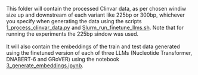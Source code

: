 This folder will contain the processed Clinvar data, as per chosen windiw size up and downstream of each variant like 225bp or 300bp, whichever you specify when generating the data using the scripts [1_process_clinvar_data.py](../1_process_clinvar_data.py) and [Slurm_run_finetune_llms.sh](../Slurm_run_finetune_llms.sh). Note that for running the experiments the 225bp sindow was used.<br><br>
It will also contain the embeddings of the train and test data generated using the finetuned version of each of three LLMs (Nucleotide Transformer, DNABERT-6 and GRoVER) using the notebook [3_generate_embeddings.ipynb](../3_generate_embeddings.ipynb).
